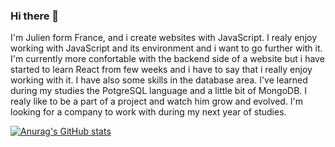 ### Hi there 👋

I'm Julien form France, and i create websites with JavaScript. I realy enjoy working with JavaScript and its environment and i want to go further with it. I'm currently more confortable with the backend side of a website but i have started to learn React from few weeks and i have to say that i really enjoy working with it. I have also some skills in the database area. I've learned during my studies the PotgreSQL language and a little bit of MongoDB. 
I realy like to be a part of a project and watch him grow and evolved. I'm looking for a company to work with during my next year of studies.



[![Anurag's GitHub stats](https://github-readme-stats.vercel.app/api?username=Julien-Oclock&hide=contribs,prs)](https://github.com/anuraghazra/github-readme-stats)

